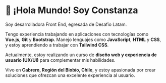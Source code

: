 # 👋 ¡Hola Mundo! Soy Constanza

Soy desarrolladora Front End, egresada de Desafío Latam. 

Tengo experiencia trabajando en aplicaciones con tecnologías como **Vue.js**, **Git** y **Bootstrap**. Manejo lenguajes como **JavaScript**, **HTML** y **CSS**, y estoy aprendiendo a trabajar con **Tailwind CSS**. 

Actualmente, estoy realizando un curso de **diseño web y experiencia de usuario (UX/UI)** para complementar mis habilidades.

Vivo en **Cabrero, Región del Biobío, Chile**, y estoy apasionada por crear soluciones que ofrezcan una excelente experiencia al usuario.



<!--
**csdelartundo/csdelartundo** is a ✨ _special_ ✨ repository because its `README.md` (this file) appears on your GitHub profile.

Here are some ideas to get you started:

- 🔭 I’m currently working on ...
- 🌱 I’m currently learning ...
- 👯 I’m looking to collaborate on ...
- 🤔 I’m looking for help with ...
- 💬 Ask me about ...
- 📫 How to reach me: ...
- 😄 Pronouns: ...
- ⚡ Fun fact: ...
-->
